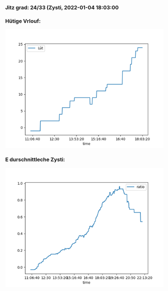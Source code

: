 ### Jitz grad: 24/33 (Zysti, 2022-01-04 18:03:00

### Hütige Vrlouf:
![Graph](Today.png)

### E durschnittleche Zysti:
![Graph](Zysti.png)
